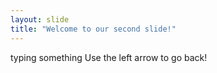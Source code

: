 ```yaml
---
layout: slide
title: "Welcome to our second slide!"
---
```

typing something
Use the left arrow to go back!
